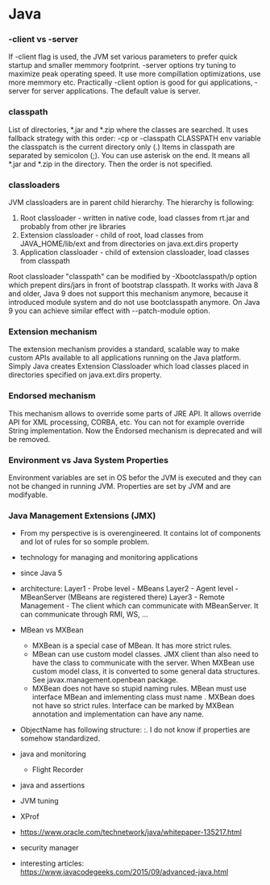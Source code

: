 Java
=============

### -client vs -server
If -client flag is used, the JVM set various parameters to prefer quick startup
and smaller memmory footprint. -server options try tuning to maximize peak operating
speed. It use more compillation optimizations, use more memmory etc. Practically
-client option is good for gui applications, -server for server applications. The default value is server.

### classpath
List of directories, *.jar and *.zip where the classes are searched. It uses fallback strategy with this order:
  -cp or -classpath
  CLASSPATH env variable
  the classpatch is the current directory only (.)
Items in classpath are separated by semicolon (;). You can use asterisk on the end. It means all *.jar and *.zip
in the directory. Then the order is not specified.

### classloaders
JVM classloaders are in parent child hierarchy. The hierarchy is following:
1. Root classloader - written in native code, load classes from rt.jar and probably from other jre libraries
2. Extension classloader - child of root, load classes from JAVA_HOME/lib/ext and from directories on java.ext.dirs
   property
3. Application classloader - child of extension classloader, load classes from classpath

Root classloader "classpath" can be modified by -Xbootclasspath/p option which prepent dirs/jars in front of
bootstrap classpath. It works with Java 8 and older, Java 9 does not support this mechanism anymore, because it
introduced module system and do not use bootclasspath anymore. On Java 9 you can achieve similar effect with
--patch-module option.

### Extension mechanism
The extension mechanism provides a standard, scalable way to make custom APIs available to all applications running on 
the Java platform. Simply Java creates Extension Classloader which load classes placed in directories specified on
java.ext.dirs property.

### Endorsed mechanism
This mechanism allows to override some parts of JRE API. It allows override API for XML processing, CORBA, etc. You
can not for example override String implementation. Now the Endorsed mechanism is deprecated and will be removed.

### Environment vs Java System Properties
Environment variables are set in OS befor the JVM is executed and they can not be changed in running JVM.
Properties are set by JVM and are modifyable.

### Java Management Extensions (JMX)
* From my perspective is is overengineered. It contains lot of components and lot of rules for so somple problem.
* technology for managing and monitoring applications
* since Java 5
* architecture:
  Layer1 - Probe level - MBeans
  Layer2 - Agent level - MBeanServer (MBeans are registered there)
  Layer3 - Remote Management - The client which can communicate with MBeanServer. It can communicate through RMI, WS, ...
* MBean vs MXBean
  * MXBean is a special case of MBean. It has more strict rules.
  * MBean can use custom model classes. JMX client than also need to have the class to communicate with the server.
    When MXBean use custom model class, it is converted to some general data structures. See javax.management.openbean
    package.
  * MXBean does not have so stupid naming rules. MBean must use interface <Name>MBean and imlementing class must name
    <Name>. MXBean does not have so strict rules. Interface can be marked by MXBean annotation and implementation
    can have any name.
* ObjectName has following structure: <domain>:<properties>. I do not know if properties are somehow standardized.



* java and monitoring
  * Flight Recorder
* java and assertions
* JVM tuning
* XProf
* https://www.oracle.com/technetwork/java/whitepaper-135217.html
* security manager
* interesting articles: https://www.javacodegeeks.com/2015/09/advanced-java.html